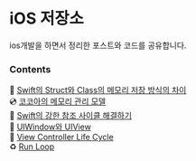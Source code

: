 # iOS 저장소

ios개발을 하면서 정리한 포스트와 코드를 공유합니다.

### Contents
👾 [Swift의 Struct와 Class의 메모리 저장 방식의 차이](https://ahyeonlog.tistory.com/1)  
💿 [코코아의 메모리 관리 모델](https://ahyeonlog.tistory.com/2)  
🦖 [Swift의 강한 참조 사이클 해결하기](https://ahyeonlog.tistory.com/3)  
🍱 [UIWindow와 UIView](https://ahyeonlog.tistory.com/16)  
🧩 [View Controller Life Cycle](https://ahyeonlog.tistory.com/18)  
♻️ [Run Loop](https://ahyeonlog.tistory.com/20)  


